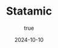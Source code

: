 ---
title: 'Statamic'
synopsis: 'This is an example tutorial. You can use this file as a template to create your own tutorials.'
date: 2024-10-10
author:
  name: 'Bénoît Biraguma'
  avatarUrl: '/assets/avatars/john-doe.png'
  socials: # Add social media links -> If you don't have any, place an empty string ''
    website: 'https://benoitbiraguma.be/'
    linkedin: 'https://www.linkedin.com/in/beno%C3%AEt-biraguma-48422a194/'
    github: 'https://github.com/pgm-benobira'
thumbnailUrl: '/assets/example-image.jpg'
head:
  - - meta
    - name: description
      content: 'This is an example tutorial. You can use this file as a template to create your own tutorials.' # Add a description of the article
  - - meta
    - name: keywords
      content: 'front-end development static-site-generator ssg javascript' # Add keywords related to the article
---